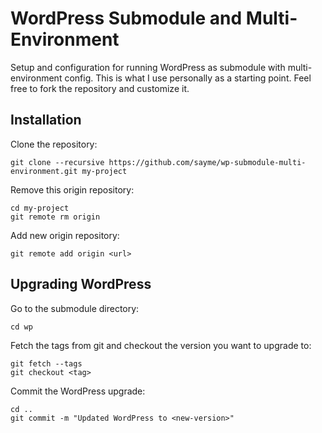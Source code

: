 WordPress Submodule and Multi-Environment
=====================

Setup and configuration for running WordPress as submodule with multi-environment config. This is what I use personally as a starting point. Feel free to fork the repository and customize it.

## Installation

Clone the repository:

    git clone --recursive https://github.com/sayme/wp-submodule-multi-environment.git my-project

Remove this origin repository:

    cd my-project
    git remote rm origin

Add new origin repository:

    git remote add origin <url>

## Upgrading WordPress

Go to the submodule directory:

    cd wp

Fetch the tags from git and checkout the version you want to upgrade to:

    git fetch --tags
    git checkout <tag>

Commit the WordPress upgrade:

    cd ..
    git commit -m "Updated WordPress to <new-version>"